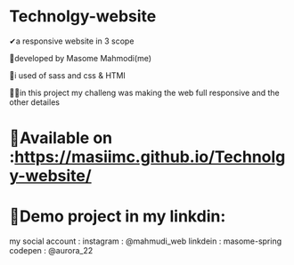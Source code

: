 # Technolgy-website

✔a responsive website in 3 scope 

🌼developed by Masome Mahmodi(me)

🤖i used of sass and css & HTMl

🐱‍🏍in this project my challeng was making the web full responsive and the other detailes

# 🍄Available on :https://masiimc.github.io/Technolgy-website/

# 🔗Demo project in my linkdin:

 my social account :
  instagram : @mahmudi_web
  linkdein : masome-spring
  codepen : @aurora_22
